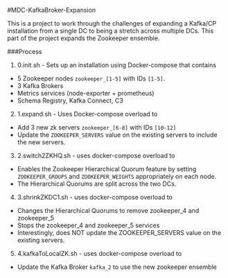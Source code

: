 #MDC-KafkaBroker-Expansion

This is a project to work through the challenges of expanding a Kafka/CP installation from a single DC to being a stretch across multiple DCs.
This part of the project expands the Zookeeper ensemble.

###Process
1. 0.init.sh - Sets up an installation using Docker-compose that contains
  * 5 Zookeeper nodes `zookeeper_[1-5]` with IDs `[1-5]`.
  * 3 Kafka Brokers
  * Metrics services (node-exporter + prometheus)
  * Schema Registry, Kafka Connect, C3
2. 1.expand.sh - Uses Docker-compose overload to
  * Add 3 new zk servers `zookeeper_[6-8]` with IDs `[10-12]`
  * Update the `ZOOKEEPER_SERVERS` value on the existing servers to include the new servers.
3. 2.switch2ZKHQ.sh - uses docker-compose overload to
  * Enables the Zookeeper Hierarchical Quorum feature by setting `ZOOKEEPER_GROUPS` and `ZOOKEEPER_WEIGHTS` appropriately on each node.
  * The Hierarchical Quorums are split across the two DCs.
4. 3.shrinkZKDC1.sh - uses docker-compose overload to
  * Changes the Hierarchical Quorums to remove zookeeper_4 and zookeeper_5
  * Stops the zookeeper_4 and zookeeper_5 services
  * Interestingly, does NOT update the ZOOKEEPER_SERVERS value on the existing servers.
5. 4.kafkaToLocalZK.sh - uses docker-compose overload to
  * Update the Kafka Broker `kafka_2` to use the new zookeeper ensemble
